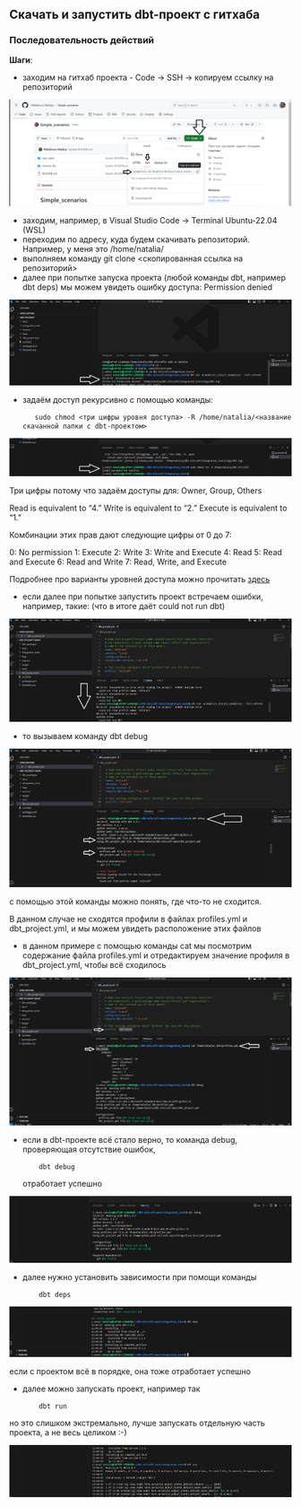 ## Скачать и запустить dbt-проект с гитхаба
### Последовательность действий

**Шаги**:
- заходим на гитхаб проекта - Code -> SSH -> копируем ссылку на репозиторий
    
![cover](https://github.com/Malakhova-Natalya/Simple_scenarios/blob/main/start_dbt_project_from_github/01%20git%20clone.png)

- заходим, например, в Visual Studio Code -> Terminal Ubuntu-22.04 (WSL)
- переходим по адресу, куда будем скачивать репозиторий. Например, у меня это /home/natalia/
- выполняем команду git clone <скопированная ссылка на репозиторий>
- далее при попытке запуска проекта (любой команды dbt, например dbt deps) мы можем увидеть ошибку доступа: Permission denied
 
![cover](https://github.com/Malakhova-Natalya/Simple_scenarios/blob/main/start_dbt_project_from_github/02%20permission%20denied.png)
- задаём доступ рекурсивно с помощью команды:

 
         sudo chmod <три цифры уровня доступа> -R /home/natalia/<название скачанной папки с dbt-проектом>

  
![cover](https://github.com/Malakhova-Natalya/Simple_scenarios/blob/main/start_dbt_project_from_github/03%20sudo%20chmod%20755%20-R.png)

Три цифры потому что задаём доступы для: Owner, Group, Others

Read is equivalent to “4.”
Write is equivalent to “2.”
Execute is equivalent to “1.”

Комбинации этих прав дают следующие цифры от 0 до 7:

0: No permission
1: Execute
2: Write
3: Write and Execute
4: Read
5: Read and Execute
6: Read and Write
7: Read, Write, and Execute
  
Подробнее про варианты уровней доступа можно прочитать [здесь](https://www.maketecheasier.com/file-permissions-what-does-chmod-777-means/)

- если далее при попытке запустить проект встречаем ошибки, например, такие: (что в итоге даёт could not run dbt)
  
![cover](https://github.com/Malakhova-Natalya/Simple_scenarios/blob/main/start_dbt_project_from_github/04%20errors.png)

- то вызываем команду
              dbt debug

![cover](https://github.com/Malakhova-Natalya/Simple_scenarios/blob/main/start_dbt_project_from_github/05%20dbt%20debug.png)

  с помощью этой команды можно понять, где что-то не сходится. 
  
  В данном случае не сходятся профили в файлах profiles.yml и dbt_project.yml, и мы можем увидеть расположение этих файлов

- в данном примере с помощью команды cat мы посмотрим содержание файла profiles.yml и отредактируем значение профиля в dbt_project.yml, чтобы всё сходилось

![cover](https://github.com/Malakhova-Natalya/Simple_scenarios/blob/main/start_dbt_project_from_github/06%20cat%20dbt_local.png)

- если в dbt-проекте всё стало верно, то команда debug, проверяющая отсутствие ошибок,
  
          dbt debug
  отработает успешно

![cover](https://github.com/Malakhova-Natalya/Simple_scenarios/blob/main/start_dbt_project_from_github/07%20dbt%20debug.png)

- далее нужно установить зависимости при помощи команды
  
          dbt deps

![cover](https://github.com/Malakhova-Natalya/Simple_scenarios/blob/main/start_dbt_project_from_github/08%20dbt%20deps.png)

если с проектом всё в порядке, она тоже отработает успешно

- далее можно запускать проект, например так

          dbt run
но это слишком экстремально, лучше запускать отдельную часть проекта, а не весь целиком :-)

![cover](https://github.com/Malakhova-Natalya/Simple_scenarios/blob/main/start_dbt_project_from_github/09%20dbt%20run.png)
